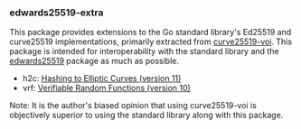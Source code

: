 ### edwards25519-extra

This package provides extensions to the Go standard library's Ed25519 and
curve25519 implementations, primarily extracted from [curve25519-voi][1].
This package is intended for interoperability with the standard library
and the [edwards25519][2] package as much as possible.

 * h2c: [Hashing to Elliptic Curves (version 11)][3]
 * vrf: [Verifiable Random Functions (version 10)][4]

Note: It is the author's biased opinion that using curve25519-voi is
objectively superior to using the standard library along with this
package.

[1]: https://github.com/oasisprotocol/curve25519-voi
[2]: https://filippo.io/edwards25519
[3]: https://datatracker.ietf.org/doc/draft-irtf-cfrg-hash-to-curve/
[4]: https://datatracker.ietf.org/doc/draft-irtf-cfrg-vrf/
